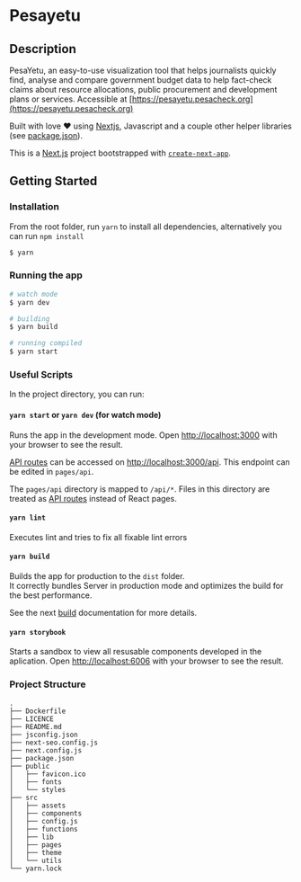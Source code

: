 # Pesayetu

## Description

PesaYetu, an easy-to-use visualization tool that helps journalists quickly find, analyse and compare government budget data to help fact-check claims about resource allocations, public procurement and development plans or services. Accessible at [https://pesayetu.pesacheck.org](https://pesayetu.pesacheck.org)

Built with love ❤️ using [Nextjs](https://github.com/vercel/next.js/), Javascript and a couple other helper libraries (see [package.json](./package.json)).

This is a [Next.js](https://nextjs.org/) project bootstrapped with [`create-next-app`](https://github.com/vercel/next.js/tree/canary/packages/create-next-app).

## Getting Started

### Installation

From the root folder, run `yarn` to install all dependencies, alternatively you can run `npm install`

```bash
$ yarn
```

### Running the app

```bash
# watch mode
$ yarn dev

# building
$ yarn build

# running compiled
$ yarn start
```

### Useful Scripts

In the project directory, you can run:

#### `yarn start` or `yarn dev` (for watch mode)

Runs the app in the development mode. Open [http://localhost:3000](http://localhost:3000) with your browser to see the result.

[API routes](https://nextjs.org/docs/api-routes/introduction) can be accessed on [http://localhost:3000/api](http://localhost:3000/api/). This endpoint can be edited in `pages/api`.

The `pages/api` directory is mapped to `/api/*`. Files in this directory are treated as [API routes](https://nextjs.org/docs/api-routes/introduction) instead of React pages.

#### `yarn lint`

Executes lint and tries to fix all fixable lint errors

#### `yarn build`

Builds the app for production to the `dist` folder.\
It correctly bundles Server in production mode and optimizes the build for the best performance.

See the next [build](https://nextjs.org/docs/api-reference/cli#build) documentation for more details.

#### `yarn storybook`

Starts a sandbox to view all resusable components developed in the aplication. Open [http://localhost:6006](http://localhost:6006) with your browser to see the result.

### Project Structure

```
.
├── Dockerfile
├── LICENCE
├── README.md
├── jsconfig.json
├── next-seo.config.js
├── next.config.js
├── package.json
├── public
│   ├── favicon.ico
│   ├── fonts
│   └── styles
├── src
│   ├── assets
│   ├── components
│   ├── config.js
│   ├── functions
│   ├── lib
│   ├── pages
│   ├── theme
│   └── utils
└── yarn.lock
```
